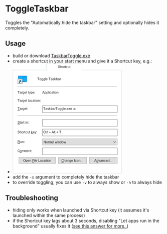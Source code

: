# ToggleTaskbar
Toggles the "Automatically hide the taskbar" setting and optionally hides it completely.

## Usage
- build or download [TaskbarToggle.exe](../../releases/download/v1.1/TaskbarToggle.exe)
- create a shortcut in your start menu and give it a Shortcut key, e.g.:
- ![screenshot of shortcut properties](shortcut.png)
- add the `-x` argument to completely hide the taskbar
- to override toggling, you can use `-v` to always show or `-h` to always hide

## Troubleshooting
- hiding only works when launched via Shortcut key (it assumes it's launched within the same process)
- if the Shortcut key lags about 3 seconds, disabling "Let apps run in the background" usually fixes it ([see this answer for more..](https://superuser.com/a/957210/116743))
